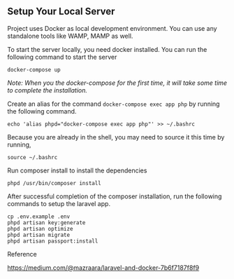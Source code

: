 ## Setup Your Local Server

Project uses Docker as local development environment. You can use any standalone tools like WAMP, MAMP as well.

To start the server locally, you need docker installed. You can run the following command to start the server

`docker-compose up`

_Note: When you the docker-compose for the first time, it will take some time to complete the installation._

Create an alias for the command `docker-compose exec app php` by running the following command.

`echo 'alias phpd="docker-compose exec app php"' >> ~/.bashrc`

Because you are already in the shell, you may need to source it this time by running,

`source ~/.bashrc`

Run composer install to install the dependencies

`phpd /usr/bin/composer install`

After successful completion of the composer installation, run the following commands to setup the laravel app.

```
cp .env.example .env
phpd artisan key:generate
phpd artisan optimize
phpd artisan migrate
phpd artisan passport:install
```
Reference 

https://medium.com/@mazraara/laravel-and-docker-7b6f7187f8f9